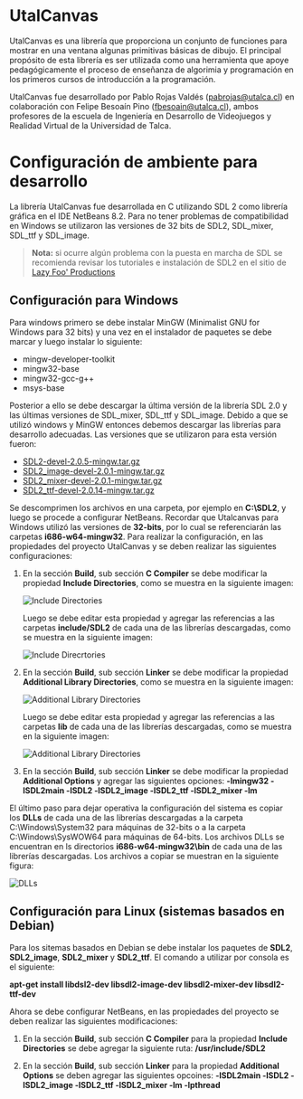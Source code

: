 
# UtalCanvas

UtalCanvas es una librería que proporciona un conjunto de funciones para mostrar en una ventana algunas primitivas 
básicas de dibujo. El principal propósito de esta librería es ser utilizada como una herramienta que apoye pedagógicamente 
el proceso de enseñanza de algorimia y programación en los primeros cursos de introducción a la programación.

UtalCanvas fue desarrollado por Pablo Rojas Valdés (pabrojas@utalca.cl) en colaboración con Felipe Besoaín Pino 
(fbesoain@utalca.cl), ambos profesores de la escuela de Ingeniería en Desarrollo de Videojuegos y Realidad Virtual de la
Universidad de Talca.


# Configuración de ambiente para desarrollo

La librería UtalCanvas fue desarrollada en C utilizando SDL 2 como librería gráfica en el IDE NetBeans 8.2. Para no tener 
problemas de compatibilidad en Windows se utilizaron las versiones de 32 bits de SDL2, SDL_mixer, SDL_ttf y SDL_image.

>**Nota:** si ocurre algún problema con la puesta en marcha de SDL se recomienda revisar los tutoriales e instalación de 
>SDL2 en el sitio de [Lazy Foo' Productions](http://lazyfoo.net/tutorials/SDL/)

## Configuración para Windows

Para windows primero se debe instalar MinGW (Minimalist GNU for Windows para 32 bits) y una vez en el instalador de paquetes se debe marcar y luego instalar lo siguiente:

* mingw-developer-toolkit
* mingw32-base
* mingw32-gcc-g++
* msys-base

Posterior a ello se debe descargar la última versión de la librería SDL 2.0 y las últimas versiones de SDL_mixer, SDL_ttf 
y SDL_image. Debido a que se utilizó windows y MinGW entonces debemos descargar las librerías para desarrollo adecuadas. 
Las versiones que se utilizaron para esta versión fueron:

* [SDL2-devel-2.0.5-mingw.tar.gz](http://libsdl.org/release/SDL2-devel-2.0.5-mingw.tar.gz)
* [SDL2_image-devel-2.0.1-mingw.tar.gz](http://libsdl.org/projects/SDL_image/release/SDL2_image-devel-2.0.1-mingw.tar.gz)
* [SDL2_mixer-devel-2.0.1-mingw.tar.gz](http://libsdl.org/projects/SDL_mixer/release/SDL2_mixer-devel-2.0.1-mingw.tar.gz)
* [SDL2_ttf-devel-2.0.14-mingw.tar.gz](http://libsdl.org/projects/SDL_ttf/release/SDL2_ttf-devel-2.0.14-mingw.tar.gz)

Se descomprimen los archivos en una carpeta, por ejemplo en **C:\SDL2**, y luego se procede a configurar NetBeans.
Recordar que Utalcanvas para Windows utilizó las versiones de **32-bits**, por lo cual se referenciarán las carpetas
**i686-w64-mingw32**. Para realizar la configuración, en las propiedades del proyecto UtalCanvas y se deben realizar
las siguientes configuraciones: 

1. En la sección **Build**, sub sección **C Compiler** se debe modificar la propiedad **Include Directories**, como se muestra en 
   la siguiente imagen:

   ![Include Directories](https://lh3.googleusercontent.com/gvA9AyWEr7m6l5IrLNAW_A4G36tjlp7T6uDT_7ETTn6EY31t80fIc6kRIXAQbnaPyyHuZOl_RG2Uzv5KqO3EYWPhIgSU84T2houAivjnLmuQaFQr76A8pMRbRovGsfqloeo1BO0nPb8s8Qwd0epKypkBta2zbZiLenjJ-hiZfFvSXsg7FIXu3w8llgVTQeAxIDJkUFSXr75Km448Pl-5Of0XYXQLHIhUWEx9UX4KgicCLzvxf4OWad77IW4FLMsvgLjxbd3NhbWRZlrXfVCTzhrcv2FewRZk6k7Jp4g7s4jMGtwalYMUs5Owh4N_4VV6YFviGyqKXKo40LjR2ff52WbQ1uHPhjkVlHhQvo6_s3f5nXXeJXMLevrYpxGydk7QkEhLVTAMm0UpatqIexFOADOYUrdj1niAmuyalKrWV6kfNmc6yTQSGyHciuy7gMPoX-dKcbrlvz6IHT4b1HUQQYvoFONUtiDwn2nnnSENIE2eCvervaiarbrZrEPK2v7ETzsHzo1hq6U00Ge-sJ8T6NittjQKVpZR-e5O6pJSNr2VJ55r91YXs3GoQyu5wt6IFtZFOzEBqoh6StgLvjsw2rXsdk9kRQmApY6GACa3WI-k53k=w902-h601-no)

   Luego se debe editar esta propiedad y agregar las referencias a las carpetas **include/SDL2** de cada una de las librerías
   descargadas, como se muestra en la siguiente imagen:

   ![Include Direcrtories](https://lh3.googleusercontent.com/FY_5vyCP60yLuaIFiGWe0DImk91AMhTpGLXbZ0tW4bSrXANpqEdO4a43HbgZ3VqkVaKZ8s2RzTHxd-prgQpEmblFV4iSI7BD0bxT4gYDpiGwwPdsW9cBMzR-AzLpY_dfVgrVtNlVx5Q_tTcziIHwyhL1mQVUEX9oxcZEVuaGOooK2NoOzxKWOahXqDnNwPYTBmCJ46PL1kiDIXuGB-GMvBmiR3uMk3sWzeCVymfhg5i7gH_GW_8kguDztWD-u7LRLUrU8xXC4bVeVLZiRBhk1HncGhqMPJqdhVYauLcUAn5qOiHpS3arpcRQXs9TsV18BFgEPh4rHJQlU3_JcMpqL-djGbaHwtas8o854Gqun1SNj_Q0hlFwTYCYN27PfA0NQCRs5HH4h3cqqEWN5uVgHq29UY_WWKh7Cmnryt4nXE-7O37j8rkS7sRaS0l68ot1tkhYGeTlRnyiAgKDD8nZ7JEVkenT07oD14e1JrJHFVB9_U-X3eFzV0_Q9Kmy7CQ7--LnggY_7eRAo0GvHmAYf7wx2e8Tip84IZU4ClHQl2r0FmCAP1t5ul3sU5fqJyU_PLuZSR9LP-ZzvhwBesN30CZnOW_qV-N-sx1PbyGnxoHtUlw=w482-h352-no)

2. En la sección **Build**, sub sección **Linker** se debe modificar la propiedad **Additional Library Directories**, como se muestra
   en la siguiente imagen:

   ![Additional Library Directories](https://lh3.googleusercontent.com/vDrKYcKlIilOVTdrx0S4DkI5IbLboeuiopGyXB-hgdAYL_PqyXX6DZ4kqkH-av4Gf2xiooMdNaqgMKo7AfR01MhSgJlUTuTjFZmHsp5ZaffAqgtAH2laLt0lHkxi1v4j-LCCX1f07wCUNpY4QNqzG7po6qIym2qh2XnkNGdyNNWgrPuHPXkopy76bWIrVcmhvNjgpks8A-FNy6Adb9Y4E-q5djX6jKVHv1V4XWVbEqDmrKoWf1NX_xZB8xTWqQFnA9YkaasoTmB1dI8-9dmbgxOob9NtY_V0kYmJczemz5QpQBtaQdqex7NzFu6i0sbGhP9LfvUziqXJiolg02pFB4ZBMiw1jPaPFwfcZn0e3dYBSShBQQKlhM18WWoD-lRzlkcQ5Puq4lyJwxg_0xfpMzS1VYxDEzrO66fJq-n6PvHiDUhSHQM9QEWLJkDhhqunAHxmZEjMY0iDOpSx9NIW0-6AtIkxfmhjDoWh8ZzrCPM4SaFYuQqG0qW2bOyaOw64YmrfAkaq9L8C1C1YDb_q4IYqGErco183HpdryVy4eI48voN9Z8bSK3eDr5Pg07mSuHfqtB_WYG_eoYRBiS1D0X9apqAVayjBD090ihx45aaWye2uFHs=w902-h601-no)

   Luego se debe editar esta propiedad y agregar las referencias a las carpetas **lib** de cada una de las librerías descargadas, 
   como se muestra en la siguiente imagen:

   ![Additional Library Directories](https://lh3.googleusercontent.com/DcQvSxAcVhnUIxUbyCtRHm-SmlWOjH1cpg11C6LeQC_XJeprbWsrw89yGBgDC3RLl6wXne4eUhjujNxbrXJTYD66njW06X8aXAfTIFDDf7pgqT_FdWO1UR_in1usocukZI10L3HYMwPXJoB8R7im41a9m5CmwtcpfY79kbCzYxiRMGtc66pVPoSaCzj09Wq1HMjnjbpqO17RQU9s-u7RAtxxUMsxG1o-dkZ1VU4BBiDGOFwtvDsVFbKqiO1JjQ28QmWxSVgJDzNlKhl2tP_7oy9S0u6ka1rGQtsL8qHtVF460lxTC6oCtc4rJeWrzg1j8VvTZjPMnnXl_c7ON2rONd6cNqfX_b_vFi8cGE7S_F9Z4Ke5xFTA5D8KZ6mBa_QrfH0KSySzKxUjG1iJtzpVr0jGvLvyzVAJ0-0QQKUo6iB7tylSeO7WjZ5W5969twdjIfLyLa7VC57Uh6rYGXHHb0QqJzlu4FffjHLfTFcx5jplogxS9Ay1xmNG2Pmv2uU2hfTadVKV0NPH87jQ3vzggHmL7BrJAD0YiJywMwJhrTUJyt1KSfeOxeq_wFLMJkmeNiNASPfKJ3vTM5nrnzbPaByUvkZ3iihAR3EmcCps0omi6ao=w482-h351-no)

3. En la sección **Build**, sub sección **Linker** se debe modificar la propiedad **Additional Options** y agregar las siguientes 
   opciones: **-lmingw32 -lSDL2main -lSDL2 -lSDL2_image -lSDL2_ttf -lSDL2_mixer -lm**
   

El último paso para dejar operativa la configuración del sistema es copiar los **DLLs** de cada una de las librerías 
descargadas a la carpeta C:\Windows\System32 para máquinas de 32-bits o a la carpeta C:\Windows\SysWOW64 para máquinas de 
64-bits. Los archivos DLLs se encuentran en ls directorios **i686-w64-mingw32\bin** de cada una de las librerías descargadas. 
Los archivos a copiar se muestran en la siguiente figura:

![DLLs](https://lh3.googleusercontent.com/I3c8N5-yLsRp0r13_dR_D0OlMDyP8GzLFMIPPaa49TjMv7d2KXcLn0Q8N_ZkNajikCd0J8QSkqKNubIfF94Wp66g7tlRK2glg0fzYxw3njhb-_gPvrPYqhYrH16PB-aYt8-o_-oCZ8d8tm7nm3rSLY1fdjXDY5Sq9QCseVSS352OIGAfl9Xz-E3Hr2mcMXFhoWtAUBisYSIPWNMsMGNKcmNBDKtK4NzWsnOgR9syIZp7uaN0Sy6mnJILi72S2cWP0RBXN3CMDZFpq3S3egqqZHeLT7eI9ucLT24U7thzZHMG21iZyi1EMyNMxzz2FTDLPztPK6GHxLd3NNzeLgMBRt-zUdKpLkBW-Jr7WH9GrYkRfQ96NhYrhzuPf1ZupZmIAizjoi2MU4EZ8gjlVaJX0FiXSYqHbIawhypSvAMmbfvGfaPIwQjHZ1SsJYnskulO0tfOyZf2rjr2jOb_mAIw3-RIx9NqOS7E6xY4omXr_pgbsz2B01fwTl7yhMnq_w-uHjTrpnz2Bq5yYKVBtFB7ahFAJTcJelh0F0PQMmnEHl-YrGG--8QwshiwMfYjXpDAh_SvWXPALyxQMpBvJpE8lgJl-5gSyZ7ZdYNBHb8mGYjPelIGNV4=w538-h495-no)



## Configuración para Linux (sistemas basados en Debian)

Para los sitemas basados en Debian se debe instalar los paquetes de **SDL2**, **SDL2_image**, **SDL2_mixer** y **SDL2_ttf**. El comando a utilizar por consola es el siguiente:

**apt-get install libdsl2-dev libsdl2-image-dev libsdl2-mixer-dev libsdl2-ttf-dev**

Ahora se debe configurar NetBeans, en las propiedades del proyecto se deben realizar las siguientes modificaciones:

1. En la sección **Build**, sub sección **C Compiler** para la propiedad **Include Directories** se debe agregar la siguiente
   ruta: **/usr/include/SDL2**
   
2. En la sección **Build**, sub sección **Linker** para la propiedad **Additional Options** se deben agregar las siguientes
   opcoines: **-lSDL2main -lSDL2 -lSDL2_image -lSDL2_ttf -lSDL2_mixer -lm -lpthread**
   
   
